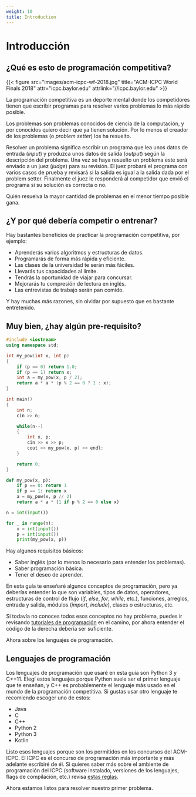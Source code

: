 ```yaml
---
weight: 10
title: Introduction
---
```


# Introducción

## ¿Qué es esto de programación competitiva?

{{< figure src="images/acm-icpc-wf-2018.jpg"
    title="ACM-ICPC World Finals 2018"
    attr="icpc.baylor.edu" attrlink="//icpc.baylor.edu" >}}

La programación competitiva es un deporte mental donde los competidores tienen que escribir programas para resolver varios problemas lo más rápido posible.

Los problemas son problemas conocidos de ciencia de la computación, y por conocidos quiero decir que ya tienen solución. Por lo menos el creador de los problemas (o _problem setter_) los ha resuelto.

Resolver un problema significa escribir un programa que lea unos datos de entrada (_input_) y produzca unos datos de salida (_output_) según la descripción del problema. Una vez se haya resuelto un problema este será enviado a un juez (_judge_) para su revisión. El juez probará el programa con varios casos de prueba y revisará si la salida es igual a la salida dada por el problem setter. Finalmente el juez le responderá al competidor que envió el programa si su solución es correcta o no.

Quién resuelva la mayor cantidad de problemas en el menor tiempo posible gana.

## ¿Y por qué debería competir o entrenar?

Hay bastantes beneficios de practicar la programación competitiva, por ejemplo:

- Aprenderás varios algoritmos y estructuras de datos.
- Programarás de forma más rápida y eficiente.
- Las clases de la universidad te serán más fáciles.
- Llevarás tus capacidades al límite.
- Tendrás la oportunidad de viajar para concursar.
- Mejorarás tu compresión de lectura en inglés.
- Las entrevistas de trabajo serán pan comido.

Y hay muchas más razones, sin olvidar por supuesto que es bastante entretenido.

## Muy bien, ¿hay algún pre-requisito?

```cpp
#include <iostream>
using namespace std;

int my_pow(int x, int p)
{
    if (p == 0) return 1.0;
    if (p == 1) return x;
    int a = my_pow(x, p / 2);
    return a * a * (p % 2 == 0 ? 1 : x);
}

int main()
{
    int n;
    cin >> n;

    while(n--)
    {
        int x, p;
        cin >> x >> p;
        cout << my_pow(x, p) << endl;
    }

    return 0;
}
```

```python
def my_pow(x, p):
    if p == 0: return 1
    if p == 1: return x
    a = my_pow(x, p // 2)
    return a * a * (1 if p % 2 == 0 else x)

n = int(input())

for _ in range(n):
    x = int(input())
    p = int(input())
    print(my_pow(x, p))
```

Hay algunos requisitos básicos:

- Saber inglés (por lo menos lo necesario para entender los problemas).
- Saber programación básica.
- Tener el deseo de aprender.

En esta guía te enseñaré algunos conceptos de programación, pero ya deberías entender lo que son variables, tipos de datos, operadores, estructuras de control de flujo (_if_, _else_, _for_, _while_, etc.), funciones, arreglos, entrada y salida, módulos (_import_, _include_), clases o estructuras, etc.

Si todavía no conoces todos esos conceptos no hay problema, puedes ir revisando [tutoriales de programación](#tutoriales-de-programación) en el camino, por ahora entender el código de la derecha debería ser suficiente.

Ahora sobre los lenguajes de programación.

## Lenguajes de programación

Los lenguajes de programación que usaré en esta guía son Python 3 y C++11. Elegí estos lenguajes porque Python suele ser el primer lenguaje que te enseñan, y C++ es probablemente el lenguaje más usado en el mundo de la programación competitiva. Si gustas usar otro lenguaje te recomiendo escoger uno de estos:

- Java
- C
- C++
- Python 2
- Python 3
- Kotlin

Listo esos lenguajes porque son los permitidos en los concursos del ACM-ICPC. El ICPC es el concurso de programación más importante y más adelante escribiré de él. Si quieres saber más sobre el ambiente de programación del ICPC (software instalado, versiones de los lenguajes, flags de compilación, etc.) revisa [estas reglas](https://icpc.baylor.edu/worldfinals/programming-environment).

Ahora estamos listos para resolver nuestro primer problema.
